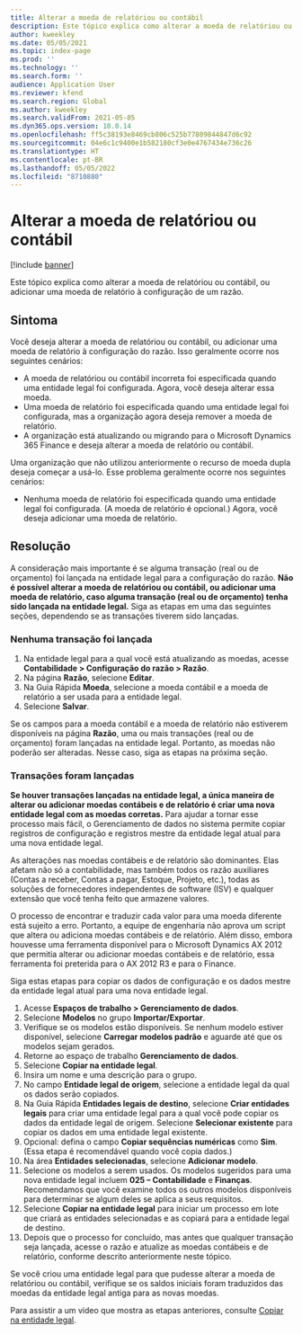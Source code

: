 ```yaml
---
title: Alterar a moeda de relatóriou ou contábil
description: Este tópico explica como alterar a moeda de relatóriou ou contábil, ou adicionar uma moeda de relatório à configuração de um razão.
author: kweekley
ms.date: 05/05/2021
ms.topic: index-page
ms.prod: ''
ms.technology: ''
ms.search.form: ''
audience: Application User
ms.reviewer: kfend
ms.search.region: Global
ms.author: kweekley
ms.search.validFrom: 2021-05-05
ms.dyn365.ops.version: 10.0.14
ms.openlocfilehash: ff5c38193e8469cb806c525b77809844847d6c92
ms.sourcegitcommit: 04e6c1c9400e1b582180cf3e0e4767434e736c26
ms.translationtype: HT
ms.contentlocale: pt-BR
ms.lasthandoff: 05/05/2022
ms.locfileid: "8710880"
---
```

# <a name="change-the-accounting-or-reporting-currency"></a>Alterar a moeda de relatóriou ou contábil

[!include [banner](../includes/banner.md)]

Este tópico explica como alterar a moeda de relatóriou ou contábil, ou adicionar uma moeda de relatório à configuração de um razão.

## <a name="symptom"></a>Sintoma

Você deseja alterar a moeda de relatóriou ou contábil, ou adicionar uma moeda de relatório à configuração do razão. Isso geralmente ocorre nos seguintes cenários:

- A moeda de relatóriou ou contábil incorreta foi especificada quando uma entidade legal foi configurada. Agora, você deseja alterar essa moeda.
- Uma moeda de relatório foi especificada quando uma entidade legal foi configurada, mas a organização agora deseja remover a moeda de relatório.
- A organização está atualizando ou migrando para o Microsoft Dynamics 365 Finance e deseja alterar a moeda de relatório ou contábil.

Uma organização que não utilizou anteriormente o recurso de moeda dupla deseja começar a usá-lo. Esse problema geralmente ocorre nos seguintes cenários:

- Nenhuma moeda de relatório foi especificada quando uma entidade legal foi configurada. (A moeda de relatório é opcional.) Agora, você deseja adicionar uma moeda de relatório.

## <a name="resolution"></a>Resolução

A consideração mais importante é se alguma transação (real ou de orçamento) foi lançada na entidade legal para a configuração do razão. **Não é possível alterar a moeda de relatóriou ou contábil, ou adicionar uma moeda de relatório, caso alguma transação (real ou de orçamento) tenha sido lançada na entidade legal.** Siga as etapas em uma das seguintes seções, dependendo se as transações tiverem sido lançadas.

### <a name="no-transactions-have-been-posted"></a>Nenhuma transação foi lançada

1. Na entidade legal para a qual você está atualizando as moedas, acesse **Contabilidade \> Configuração do razão \> Razão**.
2. Na página **Razão**, selecione **Editar**.
3. Na Guia Rápida **Moeda**, selecione a moeda contábil e a moeda de relatório a ser usada para a entidade legal.
4. Selecione **Salvar**.

Se os campos para a moeda contábil e a moeda de relatório não estiverem disponíveis na página **Razão**, uma ou mais transações (real ou de orçamento) foram lançadas na entidade legal. Portanto, as moedas não poderão ser alteradas. Nesse caso, siga as etapas na próxima seção.

### <a name="transactions-have-been-posted"></a>Transações foram lançadas

**Se houver transações lançadas na entidade legal, a única maneira de alterar ou adicionar moedas contábeis e de relatório é criar uma nova entidade legal com as moedas corretas.** Para ajudar a tornar esse processo mais fácil, o Gerenciamento de dados no sistema permite copiar registros de configuração e registros mestre da entidade legal atual para uma nova entidade legal.

As alterações nas moedas contábeis e de relatório são dominantes. Elas afetam não só a contabilidade, mas também todos os razão auxiliares (Contas a receber, Contas a pagar, Estoque, Projeto, etc.), todas as soluções de fornecedores independentes de software (ISV) e qualquer extensão que você tenha feito que armazene valores.

O processo de encontrar e traduzir cada valor para uma moeda diferente está sujeito a erro. Portanto, a equipe de engenharia não aprova um script que altera ou adiciona moedas contábeis e de relatório. Além disso, embora houvesse uma ferramenta disponível para o Microsoft Dynamics AX 2012 que permitia alterar ou adicionar moedas contábeis e de relatório, essa ferramenta foi preterida para o AX 2012 R3 e para o Finance.

Siga estas etapas para copiar os dados de configuração e os dados mestre da entidade legal atual para uma nova entidade legal.

1. Acesse **Espaços de trabalho \> Gerenciamento de dados**.
2. Selecione **Modelos** no grupo **Importar/Exportar**.
3. Verifique se os modelos estão disponíveis. Se nenhum modelo estiver disponível, selecione **Carregar modelos padrão** e aguarde até que os modelos sejam gerados.
4. Retorne ao espaço de trabalho **Gerenciamento de dados**.
5. Selecione **Copiar na entidade legal**.
6. Insira um nome e uma descrição para o grupo.
7. No campo **Entidade legal de origem**, selecione a entidade legal da qual os dados serão copiados.
8. Na Guia Rápida **Entidades legais de destino**, selecione **Criar entidades legais** para criar uma entidade legal para a qual você pode copiar os dados da entidade legal de origem. Selecione **Selecionar existente** para copiar os dados em uma entidade legal existente.
9. Opcional: defina o campo **Copiar sequências numéricas** como **Sim**. (Essa etapa é recomendável quando você copia dados.)
10. Na área **Entidades selecionadas**, selecione **Adicionar modelo**.
11. Selecione os modelos a serem usados. Os modelos sugeridos para uma nova entidade legal incluem **025 – Contabilidade** e **Finanças**. Recomendamos que você examine todos os outros modelos disponíveis para determinar se algum deles se aplica a seus requisitos.
12. Selecione **Copiar na entidade legal** para iniciar um processo em lote que criará as entidades selecionadas e as copiará para a entidade legal de destino.
13. Depois que o processo for concluído, mas antes que qualquer transação seja lançada, acesse o razão e atualize as moedas contábeis e de relatório, conforme descrito anteriormente neste tópico.

Se você criou uma entidade legal para que pudesse alterar a moeda de relatóriou ou contábil, verifique se os saldos iniciais foram traduzidos das moedas da entidade legal antiga para as novas moedas.

Para assistir a um vídeo que mostra as etapas anteriores, consulte [Copiar na entidade legal](https://community.dynamics.com/365/b/techtalks/posts/copy-into-legal-entity-october-24-2017).
